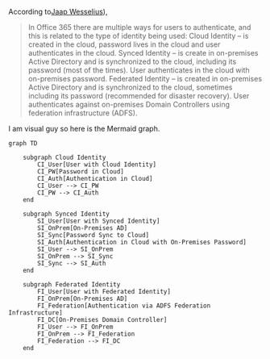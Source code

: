 According to[Jaap Wesselius](https://jaapwesselius.com/2020/01/02/implementing-active-directory-federation-services-step-by-step/)), 

>In Office 365 there are multiple ways for users to authenticate, and this is related to the type of identity being used:
Cloud Identity – is created in the cloud, password lives in the cloud and user authenticates in the cloud.
Synced Identity – is create in on-premises Active Directory and is synchronized to the cloud, including its password (most of the times). User authenticates in the cloud with on-premises password.
Federated Identity – is created in on-premises Active Directory and is synchronized to the cloud, sometimes including its password (recommended for disaster recovery). User authenticates against on-premises Domain Controllers using federation infrastructure (ADFS).

I am visual guy so here is the Mermaid graph. 

```mermaid
graph TD

    subgraph Cloud Identity
        CI_User[User with Cloud Identity]
        CI_PW[Password in Cloud]
        CI_Auth[Authentication in Cloud]
        CI_User --> CI_PW
        CI_PW --> CI_Auth
    end

    subgraph Synced Identity
        SI_User[User with Synced Identity]
        SI_OnPrem[On-Premises AD]
        SI_Sync[Password Sync to Cloud]
        SI_Auth[Authentication in Cloud with On-Premises Password]
        SI_User --> SI_OnPrem
        SI_OnPrem --> SI_Sync
        SI_Sync --> SI_Auth
    end

    subgraph Federated Identity
        FI_User[User with Federated Identity]
        FI_OnPrem[On-Premises AD]
        FI_Federation[Authentication via ADFS Federation Infrastructure]
        FI_DC[On-Premises Domain Controller]
        FI_User --> FI_OnPrem
        FI_OnPrem --> FI_Federation
        FI_Federation --> FI_DC
    end


```